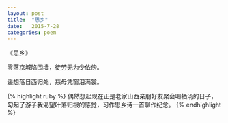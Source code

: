 ```yaml
---
layout: post
title:  "思乡"
date:   2015-7-28
categories: poem
---
```

《思乡》

零落京城陷围墙，徒劳无为少依傍。

遥想落日西归处，慈母凭窗泪满裳。

<!--more-->

{% highlight ruby %}
偶然想起现在正是老家山西亲朋好友聚会喝牺汤的日子，勾起了游子我渴望叶落归根的感觉，习作思乡诗一首聊作纪念。
{% endhighlight %}
